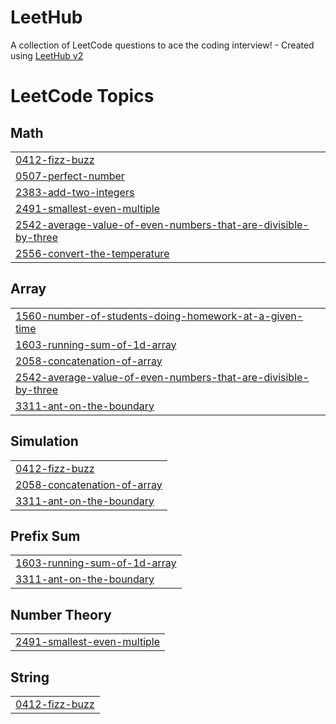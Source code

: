# LeetHub
A collection of LeetCode questions to ace the coding interview! - Created using [LeetHub v2](https://github.com/arunbhardwaj/LeetHub-2.0)

<!---LeetCode Topics Start-->
# LeetCode Topics
## Math
|  |
| ------- |
| [0412-fizz-buzz](https://github.com/Chinchina29/LeetHub/tree/master/0412-fizz-buzz) |
| [0507-perfect-number](https://github.com/Chinchina29/LeetHub/tree/master/0507-perfect-number) |
| [2383-add-two-integers](https://github.com/Chinchina29/LeetHub/tree/master/2383-add-two-integers) |
| [2491-smallest-even-multiple](https://github.com/Chinchina29/LeetHub/tree/master/2491-smallest-even-multiple) |
| [2542-average-value-of-even-numbers-that-are-divisible-by-three](https://github.com/Chinchina29/LeetHub/tree/master/2542-average-value-of-even-numbers-that-are-divisible-by-three) |
| [2556-convert-the-temperature](https://github.com/Chinchina29/LeetHub/tree/master/2556-convert-the-temperature) |
## Array
|  |
| ------- |
| [1560-number-of-students-doing-homework-at-a-given-time](https://github.com/Chinchina29/LeetHub/tree/master/1560-number-of-students-doing-homework-at-a-given-time) |
| [1603-running-sum-of-1d-array](https://github.com/Chinchina29/LeetHub/tree/master/1603-running-sum-of-1d-array) |
| [2058-concatenation-of-array](https://github.com/Chinchina29/LeetHub/tree/master/2058-concatenation-of-array) |
| [2542-average-value-of-even-numbers-that-are-divisible-by-three](https://github.com/Chinchina29/LeetHub/tree/master/2542-average-value-of-even-numbers-that-are-divisible-by-three) |
| [3311-ant-on-the-boundary](https://github.com/Chinchina29/LeetHub/tree/master/3311-ant-on-the-boundary) |
## Simulation
|  |
| ------- |
| [0412-fizz-buzz](https://github.com/Chinchina29/LeetHub/tree/master/0412-fizz-buzz) |
| [2058-concatenation-of-array](https://github.com/Chinchina29/LeetHub/tree/master/2058-concatenation-of-array) |
| [3311-ant-on-the-boundary](https://github.com/Chinchina29/LeetHub/tree/master/3311-ant-on-the-boundary) |
## Prefix Sum
|  |
| ------- |
| [1603-running-sum-of-1d-array](https://github.com/Chinchina29/LeetHub/tree/master/1603-running-sum-of-1d-array) |
| [3311-ant-on-the-boundary](https://github.com/Chinchina29/LeetHub/tree/master/3311-ant-on-the-boundary) |
## Number Theory
|  |
| ------- |
| [2491-smallest-even-multiple](https://github.com/Chinchina29/LeetHub/tree/master/2491-smallest-even-multiple) |
## String
|  |
| ------- |
| [0412-fizz-buzz](https://github.com/Chinchina29/LeetHub/tree/master/0412-fizz-buzz) |
<!---LeetCode Topics End-->
